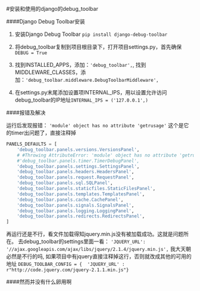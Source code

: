 #安装和使用的django的debug_toolbar


####Django Debug Toolbar安装

1. 安装Django Debug Toolbar
`pip install django-debug-toolbar`

2. 将debug_toolbar复制到项目根目录下，打开项目settings.py，首先确保
`DEBUG = True`

3. 找到INSTALLED_APPS，添加：`'debug_toolbar',`, 找到MIDDLEWARE_CLASSES，添加：`'debug_toolbar.middleware.DebugToolbarMiddleware',`

4. 在settings.py末尾添加设置项INTERNAL_IPS，用以设置允许访问debug_toolbar的IP地址`INTERNAL_IPS = ('127.0.0.1',)`


####报错及解决

运行后发现报错：
`'module' object has no attribute 'getrusage'`
这个是它的timer出问题了，直接注释掉
```python
PANELS_DEFAULTS = [
    'debug_toolbar.panels.versions.VersionsPanel',
    # #Throwing AttributeError: 'module' object has no attribute 'getrusage'
    #'debug_toolbar.panels.timer.TimerDebugPanel',
    'debug_toolbar.panels.settings.SettingsPanel',
    'debug_toolbar.panels.headers.HeadersPanel',
    'debug_toolbar.panels.request.RequestPanel',
    'debug_toolbar.panels.sql.SQLPanel',
    'debug_toolbar.panels.staticfiles.StaticFilesPanel',
    'debug_toolbar.panels.templates.TemplatesPanel',
    'debug_toolbar.panels.cache.CachePanel',
    'debug_toolbar.panels.signals.SignalsPanel',
    'debug_toolbar.panels.logging.LoggingPanel',
    'debug_toolbar.panels.redirects.RedirectsPanel',
]
```
再运行还是不行，看文件加载得知jquery.min.js没有被加载成功。这就是问题所在。
去debug_toolbar的settings里面一看：
`'JQUERY_URL': '//ajax.googleapis.com/ajax/libs/jquery/2.1.4/jquery.min.js',`
我大天朝必然是不行的吗, 如果项目中有jquery直接注释掉这行，否则就改成其他的可用的地址
`DEBUG_TOOLBAR_CONFIG = {  'JQUERY_URL' : r"http://code.jquery.com/jquery-2.1.1.min.js"}`


####然而并没有什么卵用啊
![]()





